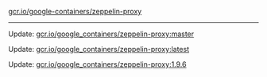 [gcr.io/google-containers/zeppelin-proxy](https://hub.docker.com/r/cruse/zeppelin-proxy/tags/) 

----
Update: [gcr.io/google_containers/zeppelin-proxy:master](https://hub.docker.com/r/cruse/zeppelin-proxy/tags/)

Update: [gcr.io/google_containers/zeppelin-proxy:latest](https://hub.docker.com/r/cruse/zeppelin-proxy/tags/)

Update: [gcr.io/google_containers/zeppelin-proxy:1.9.6](https://hub.docker.com/r/cruse/zeppelin-proxy/tags/)

